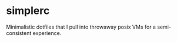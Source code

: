 # simplerc

Minimalistic dotfiles that I pull into throwaway posix VMs for a semi-consistent experience.
